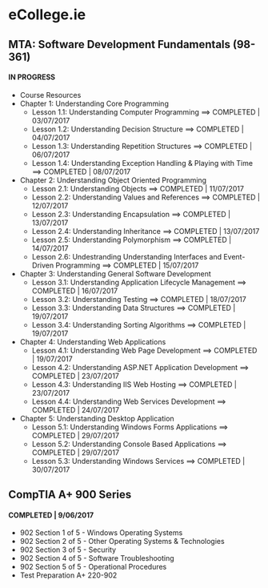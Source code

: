 # eCollege.ie

## MTA: Software Development Fundamentals (98-361)
#### IN PROGRESS
* Course Resources
* Chapter 1: Understanding Core Programming
  * Lesson 1.1: Understanding Computer Programming ==> COMPLETED | 03/07/2017
  * Lesson 1.2: Understanding Decision Structure ==> COMPLETED | 04/07/2017
  * Lesson 1.3: Understanding Repetition Structures ==> COMPLETED | 06/07/2017
  * Lesson 1.4: Understanding Exception Handling & Playing with Time ==> COMPLETED | 08/07/2017
* Chapter 2: Understanding Object Oriented Programming
  * Lesson 2.1: Understanding Objects ==> COMPLETED | 11/07/2017
  * Lesson 2.2: Understanding Values and References ==> COMPLETED | 12/07/2017
  * Lesson 2.3: Understanding Encapsulation  ==> COMPLETED | 13/07/2017
  * Lesson 2.4: Understanding Inheritance ==> COMPLETED | 13/07/2017
  * Lesson 2.5: Understanding Polymorphism ==> COMPLETED | 14/07/2017
  * Lesson 2.6: Undestranding Understanding Interfaces and Event-Driven Programming ==> COMPLETED | 15/07/2017
* Chapter 3: Understanding General Software Development
  * Lesson 3.1: Understanding Application Lifecycle Management ==> COMPLETED | 16/07/2017
  * Lesson 3.2: Understanding Testing ==> COMPLETED | 18/07/2017
  * Lesson 3.3: Understanding Data Structures ==> COMPLETED | 19/07/2017
  * Lesson 3.4: Understanding Sorting Algorithms ==> COMPLETED | 19/07/2017
* Chapter 4: Understanding Web Applications
  * Lesson 4.1: Understanding Web Page Development ==> COMPLETED | 19/07/2017
  * Lesson 4.2: Understanding ASP.NET Application Development ==> COMPLETED | 23/07/2017
  * Lesson 4.3: Understanding IIS Web Hosting ==> COMPLETED | 23/07/2017
  * Lesson 4.4: Understanding Web Services Development ==> COMPLETED | 24/07/2017
* Chapter 5: Understanding Desktop Application
  * Lesson 5.1: Understanding Windows Forms Applications ==> COMPLETED | 29/07/2017
  * Lesson 5.2: Understanding Console Based Applications ==> COMPLETED | 29/07/2017
  * Lesson 5.3: Understanding Windows Services ==> COMPLETED | 30/07/2017

## CompTIA A+ 900 Series
#### COMPLETED | 9/06/2017
* 902 Section 1 of 5 - Windows Operating Systems
* 902 Section 2 of 5 - Other Operating Systems & Technologies
* 902 Section 3 of 5 - Security
* 902 Section 4 of 5 - Software Troubleshooting
* 902 Section 5 of 5 - Operational Procedures
* Test Preparation A+ 220-902

